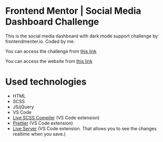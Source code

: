 # Frontend Mentor | Social Media Dashboard Challenge

This is the social media dashboard with dark mode support challenge by frontendmenter.io.  Coded by me.

You can access the challenge from <a href="https://www.frontendmentor.io/challenges/social-media-dashboard-with-theme-switcher-6oY8ozp_H">this link</a>

You can access the website from <a href="https://insure-landing-page-challenge.fatihcaen.now.sh/">this link</a>

# Used technologies

- HTML
- SCSS
- JS/jQuery
- VS Code
- <a href="https://marketplace.visualstudio.com/items?itemName=ritwickdey.live-sass" target="_blank">Live SCSS Compiler</a> (VS Code extension)
- <a href="https://marketplace.visualstudio.com/items?itemName=esbenp.prettier-vscode" target="_blank">Prettier</a> (VS Code extension)
- <a href="https://marketplace.visualstudio.com/items?itemName=ritwickdey.LiveServer" target="_blank">Live Server</a> (VS Code extension. That allows you to see the changes realtime when you save.)
